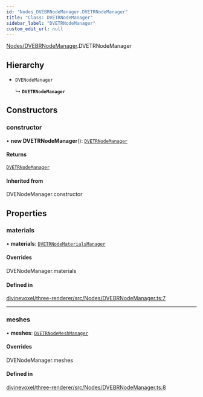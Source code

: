 ```yaml
---
id: "Nodes_DVEBRNodeManager.DVETRNodeManager"
title: "Class: DVETRNodeManager"
sidebar_label: "DVETRNodeManager"
custom_edit_url: null
---
```


[Nodes/DVEBRNodeManager](../modules/Nodes_DVEBRNodeManager.md).DVETRNodeManager

## Hierarchy

- `DVENodeManager`

  ↳ **`DVETRNodeManager`**

## Constructors

### constructor

• **new DVETRNodeManager**(): [`DVETRNodeManager`](Nodes_DVEBRNodeManager.DVETRNodeManager.md)

#### Returns

[`DVETRNodeManager`](Nodes_DVEBRNodeManager.DVETRNodeManager.md)

#### Inherited from

DVENodeManager.constructor

## Properties

### materials

• **materials**: [`DVETRNodeMaterialsManager`](Nodes_Materials_DVETRNodeMaterialsManager.DVETRNodeMaterialsManager.md)

#### Overrides

DVENodeManager.materials

#### Defined in

[divinevoxel/three-renderer/src/Nodes/DVEBRNodeManager.ts:7](https://github.com/lucasdamianjohnson/DivineVoxelEngine/blob/596fa7391478620ed460dfb4856ff0a763b91c49/divinevoxel/three-renderer/src/Nodes/DVEBRNodeManager.ts#L7)

___

### meshes

• **meshes**: [`DVETRNodeMeshManager`](Nodes_Meshes_DVETRNodeMeshManager.DVETRNodeMeshManager.md)

#### Overrides

DVENodeManager.meshes

#### Defined in

[divinevoxel/three-renderer/src/Nodes/DVEBRNodeManager.ts:8](https://github.com/lucasdamianjohnson/DivineVoxelEngine/blob/596fa7391478620ed460dfb4856ff0a763b91c49/divinevoxel/three-renderer/src/Nodes/DVEBRNodeManager.ts#L8)

